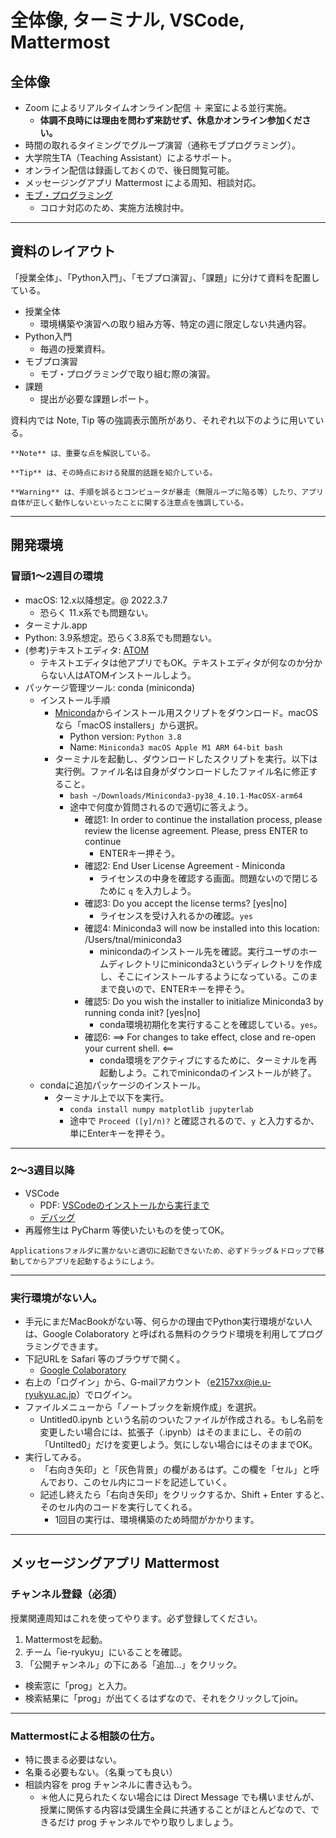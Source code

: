 # 全体像, ターミナル, VSCode, Mattermost

## 全体像
- Zoom によるリアルタイムオンライン配信 ＋ 来室による並行実施。
  - **体調不良時には理由を問わず来訪せず、休息かオンライン参加ください。**
- 時間の取れるタイミングでグループ演習（通称モブプログラミング）。
- 大学院生TA（Teaching Assistant）によるサポート。
- オンライン配信は録画しておくので、後日閲覧可能。
- メッセージングアプリ Mattermost による周知、相談対応。
- [モブ・プログラミング](./exercise/howto)
  - コロナ対応のため、実施方法検討中。

---
## 資料のレイアウト
「授業全体」、「Python入門」、「モブプロ演習」、「課題」に分けて資料を配置している。
- 授業全体
  - 環境構築や演習への取り組み方等、特定の週に限定しない共通内容。
- Python入門
  - 毎週の授業資料。
- モブプロ演習
  - モブ・プログラミングで取り組む際の演習。
- 課題
  - 提出が必要な課題レポート。

資料内では Note, Tip 等の強調表示箇所があり、それぞれ以下のように用いている。

```{note}
**Note** は、重要な点を解説している。
```

```{tip}
**Tip** は、その時点における発展的話題を紹介している。
```

```{warning}
**Warning** は、手順を誤るとコンピュータが暴走（無限ループに陥る等）したり、アプリ自体が正しく動作しないといったことに関する注意点を強調している。
```

---
## 開発環境
### 冒頭1〜2週目の環境
- macOS: 12.x以降想定。@ 2022.3.7
  - 恐らく 11.x系でも問題ない。
- ターミナル.app
- Python: 3.9系想定。恐らく3.8系でも問題ない。
- (参考)テキストエディタ: [ATOM](https://atom.io)
  - テキストエディタは他アプリでもOK。テキストエディタが何なのか分からない人はATOMインストールしよう。
- パッケージ管理ツール: conda (miniconda)
  - インストール手順
    - [Mniconda](https://docs.conda.io/en/latest/miniconda.html)からインストール用スクリプトをダウンロード。macOSなら「macOS installers」から選択。
      - Python version: ``Python 3.8``
      - Name: ``Miniconda3 macOS Apple M1 ARM 64-bit bash``
    - ターミナルを起動し、ダウンロードしたスクリプトを実行。以下は実行例。ファイル名は自身がダウンロードしたファイル名に修正すること。
      - ``bash ~/Downloads/Miniconda3-py38_4.10.1-MacOSX-arm64``
      - 途中で何度か質問されるので適切に答えよう。
        - 確認1: In order to continue the installation process, please review the license agreement. Please, press ENTER to continue
          - ENTERキー押そう。
        - 確認2: End User License Agreement - Miniconda
          - ライセンスの中身を確認する画面。問題ないので閉じるために ``q`` を入力しよう。
        - 確認3: Do you accept the license terms? [yes|no]
          - ライセンスを受け入れるかの確認。``yes``
        - 確認4: Miniconda3 will now be installed into this location: /Users/tnal/miniconda3
          - minicondaのインストール先を確認。実行ユーザのホームディレクトリにminiconda3というディレクトリを作成し、そこにインストールするようになっている。このままで良いので、ENTERキーを押そう。
        - 確認5: Do you wish the installer to initialize Miniconda3 by running conda init? [yes|no]
          - conda環境初期化を実行することを確認している。``yes``。
        - 確認6: ==> For changes to take effect, close and re-open your current shell. <==
          - conda環境をアクティブにするために、ターミナルを再起動しよう。これでminicondaのインストールが終了。
  - condaに追加パッケージのインストール。
    - ターミナル上で以下を実行。
      - ``conda install numpy matplotlib jupyterlab``
      - 途中で ``Proceed ([y]/n)?`` と確認されるので、``y`` と入力するか、単にEnterキーを押そう。

---
### 2〜3週目以降
- VSCode
  - PDF: <a href="http://ie.u-ryukyu.ac.jp/~tnal/2022/prog1/vscode2022.pdf" target="_blank">VSCodeのインストールから実行まで</a>
  - [デバッグ](./debug)
- 再履修生は PyCharm 等使いたいものを使ってOK。

```{warning}
Applicationsフォルダに置かないと適切に起動できないため、必ずドラッグ＆ドロップで移動してからアプリを起動するようにしよう。
```

---
### 実行環境がない人。
- 手元にまだMacBookがない等、何らかの理由でPython実行環境がない人は、Google Colaboratory と呼ばれる無料のクラウド環境を利用してプログラミングできます。
- 下記URLを Safari 等のブラウザで開く。
  - [Google Colaboratory](https://colab.research.google.com/notebooks/welcome.ipynb?hl=ja)
- 右上の「ログイン」から、G-mailアカウント（e2157xx@ie.u-ryukyu.ac.jp）でログイン。
- ファイルメニューから「ノートブックを新規作成」を選択。
  - Untitled0.ipynb という名前のついたファイルが作成される。もし名前を変更したい場合には、拡張子（.ipynb）はそのままにし、その前の「Untilted0」だけを変更しよう。気にしない場合にはそのままでOK。
- 実行してみる。
  - 「右向き矢印」と「灰色背景」の欄があるはず。この欄を「セル」と呼んでおり、このセル内にコードを記述していく。
  - 記述し終えたら「右向き矢印」をクリックするか、Shift + Enter すると、　そのセル内のコードを実行してくれる。
    - 1回目の実行は、環境構築のため時間がかかります。

---
## メッセージングアプリ Mattermost
### チャンネル登録（必須）
授業関連周知はこれを使ってやります。必ず登録してください。

1. Mattermostを起動。
2. チーム「ie-ryukyu」にいることを確認。
3. 「公開チャンネル」の下にある「追加...」をクリック。
  - 検索窓に「prog」と入力。
  - 検索結果に「prog」が出てくるはずなので、それをクリックしてjoin。

---
### Mattermostによる相談の仕方。
- 特に畏まる必要はない。
- 名乗る必要もない。（名乗っても良い）
- 相談内容を prog チャンネルに書き込もう。
  - ＊他人に見られたくない場合には Direct Message でも構いませんが、授業に関係する内容は受講生全員に共通することがほとんどなので、できるだけ prog チャンネルでやり取りしましょう。

